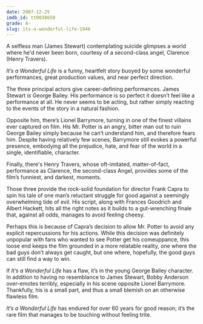 ```yaml
---
date: 2007-12-25
imdb_id: tt0038650
grade: A-
slug: its-a-wonderful-life-1946
---
```


A selfless man (James Stewart) contemplating suicide glimpses a world where he'd never been born, courtesy of a second-class angel, Clarence (Henry Travers).

_It’s a Wonderful Life_ is a funny, heartfelt story buoyed by some wonderful performances, great production values, and near perfect direction.

The three principal actors give career-defining performances. James Stewart _is_ George Bailey. His performance is so perfect it doesn’t feel like a performance at all. He never seems to be acting, but rather simply reacting to the events of the story in a natural fashion.

Opposite him, there’s Lionel Barrymore, turning in one of the finest villains ever captured on film. His Mr. Potter is an angry, bitter man out to ruin George Bailey simply because he can’t understand him, and therefore fears him. Despite having relatively few scenes, Barrymore still evokes a powerful presence, embodying all the prejudice, hate, and fear of the world in a single, identifiable, character.

Finally, there's Henry Travers, whose oft-imitated, matter-of-fact, performance as Clarence, the second-class Angel, provides some of the film’s funniest, and darkest, moments.

Those three provide the rock-solid foundation for director Frank Capra to spin his tale of one man’s reluctant struggle for good against a seemingly overwhelming tide of evil. His script, along with Frances Goodrich and Albert Hackett, hits all the right notes as it builds to a gut-wrenching finale that, against all odds, manages to avoid feeling cheesy.

Perhaps this is because of Capra’s decision to allow Mr. Potter to avoid any explicit repercussions for his actions. While this decision was definitely unpopular with fans who wanted to see Potter get his comeuppance, this loose end keeps the film grounded in a more relatable reality, one where the bad guys don’t always get caught, but one where, hopefully, the good guys can still find a way to win.

If _It’s a Wonderful Life_ has a flaw, it’s in the young George Bailey character. In addition to having no resemblance to James Stewart, Bobby Anderson over-emotes terribly, especially in his scene opposite Lionel Barrymore. Thankfully, his is a small part, and thus a small blemish on an otherwise flawless film.

_It’s a Wonderful Life_ has endured for over 60 years for good reason; it’s the rare film that manages to be touching without feeling trite.
